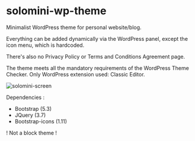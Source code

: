 # solomini-wp-theme
Minimalist WordPress theme for personal website/blog.

Everything can be added dynamically via the WordPress panel, except the icon menu, which is hardcoded.

There's also no Privacy Policy or Terms and Conditions Agreement page. 

The theme meets all the mandatory requirements of the WordPress Theme Checker.
Only WordPress extension used: Classic Editor.

![solomini-screen](https://github.com/Bforis/solomini-wp-theme/assets/34284864/2973f366-097d-4120-a492-fc66058869c3)

Dependencies : 
- Bootstrap (5.3)
- JQuery (3.7)
- Bootstrap-icons (1.11)

! Not a block theme !
